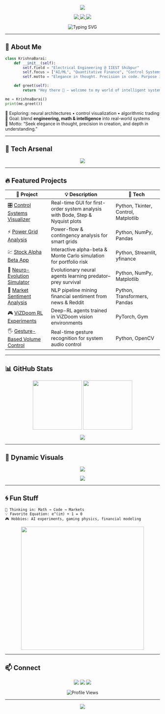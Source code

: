 <!-- 🌌 HEADER -->
<p align="center">
  <img src="https://capsule-render.vercel.app/api?type=waving&color=00bfff&height=140&section=header&text=Krishna%20Barai%20🚀&fontSize=40&fontColor=ffffff&animation=fadeIn&fontAlignY=35"/>
</p>

<p align="center">
  <!-- 🔗 Social Badges -->
  <a href="https://linkedin.com/in/krishna-barai-9a3889227">
    <img src="https://img.shields.io/badge/LinkedIn-0077B5?style=for-the-badge&logo=linkedin&logoColor=white">
  </a>
  <a href="https://github.com/HeroicKrishna160905">
    <img src="https://img.shields.io/badge/GitHub-171515?style=for-the-badge&logo=github&logoColor=white">
  </a>
  <a href="mailto:2024eeb052.krishna@students.iiests.ac.in">
    <img src="https://img.shields.io/badge/Email-D14836?style=for-the-badge&logo=gmail&logoColor=white">
  </a>
</p>

<!-- ✨ Typing Animation -->
<p align="center">
  <img src="https://readme-typing-svg.herokuapp.com?font=Fira+Code&weight=500&size=26&pause=1000&color=00F5FF&center=true&vCenter=true&width=650&lines=Electrical+Engineer+%7C+AI+Researcher+%7C+Quant+Thinker;Building+Systems+that+Learn%2C+Trade%2C+and+Evolve;Where+Math+Meets+Intelligence+⚙️" alt="Typing SVG">
</p>

---

## 👋 About Me
```python
class KrishnaBarai:
    def __init__(self):
        self.field = "Electrical Engineering @ IIEST Shibpur"
        self.focus = ["AI/ML", "Quantitative Finance", "Control Systems", "Reinforcement Learning"]
        self.motto = "Elegance in thought. Precision in code. Purpose in creation."

    def greet(self):
        return "Hey there 👋 — welcome to my world of intelligent systems!"

me = KrishnaBarai()
print(me.greet())
```

🧭 Exploring: neural architectures • control visualization • algorithmic trading  
🎯 Goal: blend **engineering, math & intelligence** into real-world systems  
💬 Motto: “Seek elegance in thought, precision in creation, and depth in understanding.”

---

## 🧠 Tech Arsenal

<p align="center">
  <img src="https://skillicons.dev/icons?i=python,matlab,cpp,git,tensorflow,pytorch,opencv,streamlit,linux,vscode,sklearn,github" />
</p>

---

## 🔥 Featured Projects

| 🚀 Project | 💡 Description | 🧰 Tech |
|-------------|----------------|---------|
| 🎛️ [Control Systems Visualizer](https://github.com/HeroicKrishna160905/control-systems-visualizer) | Real-time GUI for first-order system analysis with Bode, Step & Nyquist plots | Python, Tkinter, Control, Matplotlib |
| ⚡ [Power Grid Analysis](https://github.com/HeroicKrishna160905/power-grid-analysis) | Power-flow & contingency analysis for smart grids | Python, NumPy, Pandas |
| 💹 [Stock Alpha Beta App](https://github.com/HeroicKrishna160905/stock-alpha-beta-app) | Interactive alpha-beta & Monte Carlo simulation for portfolio risk | Python, Streamlit, yfinance |
| 🧬 [Neuro-Evolution Simulator](https://github.com/HeroicKrishna160905/Neuro-Evolution) | Evolutionary neural agents learning predator–prey survival | Python, NumPy, Matplotlib |
| 📰 [Market Sentiment Analysis](https://github.com/HeroicKrishna160905/market-sentiment-analysis-project) | NLP pipeline mining financial sentiment from news & Reddit | Python, Transformers, Pandas |
| 🎮 [ViZDoom RL Experiments](https://github.com/HeroicKrishna160905/Doom) | Deep-RL agents trained in ViZDoom vision environments | PyTorch, Gym |
| 🖐️ [Gesture-Based Volume Control](https://github.com/HeroicKrishna160905/VolumeControl) | Real-time gesture recognition for system audio control | Python, OpenCV |

---

## 📊 GitHub Stats

<p align="center">
  <img src="https://github-readme-stats.vercel.app/api?username=HeroicKrishna160905&show_icons=true&theme=tokyonight&hide_border=true&count_private=true" height="160" />
  <img src="https://github-readme-stats.vercel.app/api/top-langs/?username=HeroicKrishna160905&layout=compact&theme=tokyonight&hide_border=true" height="160" />
</p>

<p align="center">
  <img src="https://streak-stats.demolab.com?user=HeroicKrishna160905&theme=tokyonight_duo&hide_border=true"/>
</p>

---

## 🧩 Dynamic Visuals

<p align="center">
  <img src="https://github-profile-trophy.vercel.app/?username=HeroicKrishna160905&theme=algolia&margin-w=10&no-bg=true&no-frame=true"/>
</p>

<p align="center">
  <img src="https://github-readme-activity-graph.vercel.app/graph?username=HeroicKrishna160905&theme=tokyo-night&hide_border=true&area=true"/>
</p>

---

## 🌀 Fun Stuff

```text
🧠 Thinking in: Math → Code → Markets  
💡 Favorite Equation: e^(iπ) + 1 = 0  
🎮 Hobbies: AI experiments, gaming physics, financial modeling  
```

<p align="center">
  <img src="https://media.giphy.com/media/QTfX9Ejfra3ZmNxh6B/giphy.gif" width="400">
</p>

---

## 📫 Connect

<p align="center">
  <a href="mailto:2024eeb052.krishna@students.iiests.ac.in"><img src="https://img.shields.io/badge/Email%20Me-EA4335?style=for-the-badge&logo=gmail&logoColor=white"></a>
  <a href="https://linkedin.com/in/krishna-barai-9a3889227"><img src="https://img.shields.io/badge/LinkedIn-0A66C2?style=for-the-badge&logo=linkedin&logoColor=white"></a>
  <a href="https://github.com/HeroicKrishna160905"><img src="https://img.shields.io/badge/GitHub-171515?style=for-the-badge&logo=github&logoColor=white"></a>
</p>

<p align="center">
  <img src="https://komarev.com/ghpvc/?username=HeroicKrishna160905&style=flat-square&color=00bfff" alt="Profile Views"/>
</p>

---

<p align="center">
  <img src="https://capsule-render.vercel.app/api?type=waving&color=00bfff&height=120&section=footer"/>
</p>
